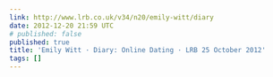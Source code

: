 ```yaml
---
link: http://www.lrb.co.uk/v34/n20/emily-witt/diary
date: 2012-12-20 21:59 UTC
# published: false
published: true
title: 'Emily Witt · Diary: Online Dating · LRB 25 October 2012'
tags: []
---
```



